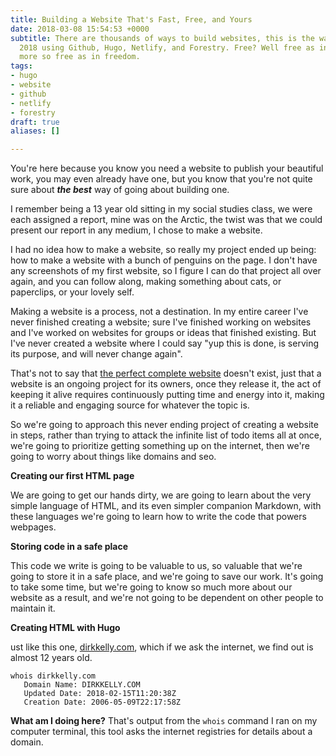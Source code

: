 ```yaml
---
title: Building a Website That's Fast, Free, and Yours
date: 2018-03-08 15:54:53 +0000
subtitle: There are thousands of ways to build websites, this is the way I do it in
  2018 using Github, Hugo, Netlify, and Forestry. Free? Well free as in cheap beer,
  more so free as in freedom.
tags:
- hugo
- website
- github
- netlify
- forestry
draft: true
aliases: []

---
```

You're here because you know you need a website to publish your beautiful work, you may even already have one, but you know that you're not quite sure about **_the best_** way of going about building one.

I remember being a 13 year old sitting in my social studies class, we were each assigned a report, mine was on the Arctic, the twist was that we could present our report in any medium, I chose to make a website.

I had no idea how to make a website, so really my project ended up being: how to make a website with a bunch of penguins on the page. I don't have any screenshots of my first website, so I figure I can do that project all over again, and you can follow along, making something about cats, or paperclips, or your lovely self.

Making a website is a process, not a destination. In my entire career I've never finished creating a website; sure I've finished working on websites and I've worked on websites for groups or ideas that finished existing. But I've never created a website where I could say "yup this is done, is serving its purpose, and will never change again". 

That's not to say that [the perfect complete website](https://www.warnerbros.com/archive/spacejam/movie/jam.htm "Space Jam Website") doesn't exist, just that a website is an ongoing project for its owners, once they release it, the act of keeping it alive requires continuously putting time and energy into it, making it a reliable and engaging source for whatever the topic is.

So we're going to approach this never ending project of creating a website in steps, rather than trying to attack the infinite list of todo items all at once, we're going to prioritize getting something up on the internet, then we're going to worry about things like domains and seo. 

**Creating our first HTML page**

We are going to get our hands dirty, we are going to learn about the very simple language of HTML, and its even simpler companion Markdown, with these languages we're going to learn how to write the code that powers webpages. 

**Storing code in a safe place**

This code we write is going to be valuable to us, so valuable that we're going to store it in a safe place, and we're going to save our work. It's going to take some time, but we're going to know so much more about our website as a result, and we're not going to be dependent on other people to maintain it.

**Creating HTML with Hugo**

ust like this one, [dirkkelly.com](), which if we ask the internet, we find out is almost 12 years old.

    whois dirkkelly.com
       Domain Name: DIRKKELLY.COM
       Updated Date: 2018-02-15T11:20:38Z
       Creation Date: 2006-05-09T22:17:58Z

**What am I doing here?** That's output from the `whois` command I ran on my computer terminal, this tool asks the internet registries for details about a domain.